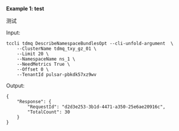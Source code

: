 **Example 1: test**

测试

Input: 

```
tccli tdmq DescribeNamespaceBundlesOpt --cli-unfold-argument  \
    --ClusterName tdmq_txy_gz_01 \
    --Limit 20 \
    --NamespaceName ns_1 \
    --NeedMetrics True \
    --Offset 0 \
    --TenantId pulsar-pbkdk57xz9wv
```

Output: 
```
{
    "Response": {
        "RequestId": "d2d3e253-3b1d-4471-a350-25e6ae20916c",
        "TotalCount": 30
    }
}
```


